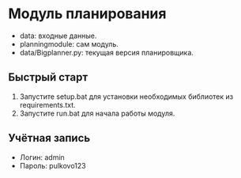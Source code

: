 # Модуль планирования
- data: входные данные.
- planningmodule: сам модуль.
- data/Bigplanner.py: текущая версия планировщика.
## Быстрый старт
1. Запустите setup.bat для установки необходимых библиотек из requirements.txt.
2. Запустите run.bat для начала работы модуля.
## Учётная запись
- Логин: admin
- Пароль: pulkovo123
